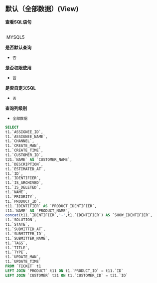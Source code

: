 ## 默认（全部数据）(View) <!-- {docsify-ignore-all} -->



<p class="panel-title"><b>查看SQL语句</b></p>
<br>

<el-row>
&nbsp;<el-tag @click="MYSQL5 = true">MYSQL5</el-tag>
</el-row>

<br>
<p class="panel-title"><b>是否默认查询</b></p>

* `否`

<p class="panel-title"><b>是否权限使用</b></p>

* `否`

<p class="panel-title"><b>是否自定义SQL</b></p>

* `否`

<p class="panel-title"><b>查询列级别</b></p>

* `全部数据`






<el-dialog v-model="MYSQL5" title="MYSQL5">

```sql
SELECT
t1.`ASSIGNEE_ID`,
t1.`ASSIGNEE_NAME`,
t1.`CHANNEL`,
t1.`CREATE_MAN`,
t1.`CREATE_TIME`,
t1.`CUSTOMER_ID`,
t21.`NAME` AS `CUSTOMER_NAME`,
t1.`DESCRIPTION`,
t1.`ESTIMATED_AT`,
t1.`ID`,
t1.`IDENTIFIER`,
t1.`IS_ARCHIVED`,
t1.`IS_DELETED`,
t1.`NAME`,
t1.`PRIORITY`,
t1.`PRODUCT_ID`,
t11.`IDENTIFIER` AS `PRODUCT_IDENTIFIER`,
t11.`NAME` AS `PRODUCT_NAME`,
concat(t11.`IDENTIFIER`,'-',t1.`IDENTIFIER`) AS `SHOW_IDENTIFIER`,
t1.`SOLUTION`,
t1.`STATE`,
t1.`SUBMITTED_AT`,
t1.`SUBMITTER_ID`,
t1.`SUBMITTER_NAME`,
t1.`TAGS`,
t1.`TITLE`,
t1.`TYPE`,
t1.`UPDATE_MAN`,
t1.`UPDATE_TIME`
FROM `TICKET` t1 
LEFT JOIN `PRODUCT` t11 ON t1.`PRODUCT_ID` = t11.`ID` 
LEFT JOIN `CUSTOMER` t21 ON t1.`CUSTOMER_ID` = t21.`ID` 


```

</el-dialog>

<script>
 const { createApp } = Vue
  createApp({
    data() {
      return {
                MYSQL5 : false
        
      }
    },
    methods: {
    }
  }).use(ElementPlus).mount('#app')
</script>